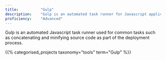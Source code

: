 ```yaml
---
title: 			"Gulp"
description: 	"Gulp is an automated task runner for Javascript applications."
proficiency:	"Advanced"
---
```


Gulp is an automated Javascript task runner used for common tasks such as concatenating and minifying source code as part of the deployment process.

{{% categorised_projects taxonomy="tools" term="Gulp" %}}